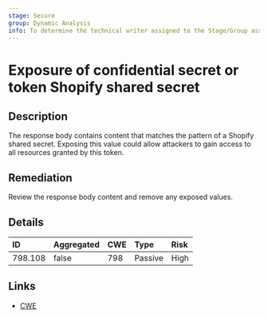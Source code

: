 ```yaml
---
stage: Secure
group: Dynamic Analysis
info: To determine the technical writer assigned to the Stage/Group associated with this page, see https://handbook.gitlab.com/handbook/product/ux/technical-writing/#assignments
---
```


# Exposure of confidential secret or token Shopify shared secret

## Description

The response body contains content that matches the pattern of a Shopify shared secret.
Exposing this value could allow attackers to gain access to all resources granted by this token.

## Remediation

Review the response body content and remove any exposed values.

## Details

| ID | Aggregated | CWE | Type | Risk |
|:---|:--------|:--------|:--------|:--------|
| 798.108 | false | 798 | Passive | High |

## Links

- [CWE](https://cwe.mitre.org/data/definitions/798.html)
